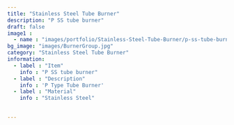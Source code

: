 ```yaml
---
title: "Stainless Steel Tube Burner"
description: "P SS tube burner"
draft: false
image1 : 
  - name : "images/portfolio/Stainless-Steel-Tube-Burner/p-ss-tube-burner.jpg"
bg_image: "images/BurnerGroup.jpg"
category: "Stainless Steel Tube Burner"
information:
  - label : "Item"
    info : "P SS tube burner"
  - label : "Description"
    info : 'P Type Tube Burner'
  - label : "Material"
    info : "Stainless Steel"
  

---
```

